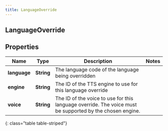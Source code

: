 ```yaml
---
title: LanguageOverride
---
```

## LanguageOverride


## Properties

| Name | Type | Description | Notes |
| ------------ | ------------- | ------------- | ------------- |
| **language** | **String** | The language code of the language being overridden |  |
| **engine** | **String** | The ID of the TTS engine to use for this language override |  |
| **voice** | **String** | The ID of the voice to use for this language override. The voice must be supported by the chosen engine. |  |
{: class="table table-striped"}



